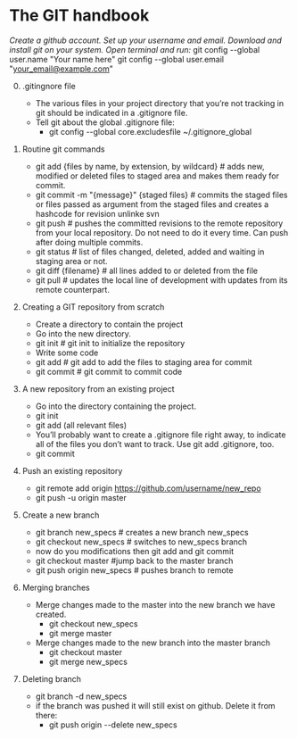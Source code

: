 The GIT handbook
================

_Create a github account. Set up your username and email._
_Download and install git on your system._
_Open terminal and run:_
	git config --global user.name "Your name here"
	git config --global user.email "your_email@example.com"

0. .gitingnore file
	- The various files in your project directory that you’re not tracking in git should be indicated in a .gitignore file.
	- Tell git about the global .gitignore file:
		- git config --global core.excludesfile ~/.gitignore_global
	
1. Routine git commands
	- git add {files by name, by extension, by wildcard} # adds new, modified or deleted files to staged area and makes them ready for commit.
	- git commit -m "{message}" {staged files} # commits the staged files or files passed as argument from the staged files and creates a hashcode for revision unlinke svn
	- git push # pushes the committed revisions to the remote repository from your local repository. Do not need to do it every time. Can push after doing multiple commits.
	- git status # list of files changed, deleted, added and waiting in staging area or not.
	- git diff {filename} # all lines added to or deleted from the file
	- git pull # updates the local line of development with updates from its remote counterpart.


2. Creating a GIT repository from scratch
	- Create a directory to contain the project
	- Go into the new directory.
	- git init # git init to initialize the repository
	- Write some code
	- git add  # git add to add the files to staging area for commit
	- git commit # git commit to commit code
	
3. A new repository from an existing project
	- Go into the directory containing the project.
	- git init
	- git add (all relevant files)
	- You’ll probably want to create a .gitignore file right away, to indicate all of the files you don’t want to track. Use git add .gitignore, too.
	- git commit
	
4. Push an existing repository
	- git remote add origin https://github.com/username/new_repo
	- git push -u origin master
	
5. Create a new branch
	- git branch new_specs # creates a new branch new_specs
	- git checkout new_specs # switches to new_specs branch
	- now do you modifications then git add and git commit
	- git checkout master #jump back to the master branch
	- git push origin new_specs # pushes branch to remote

6. Merging branches
	- Merge changes made to the master into the new branch we have created.
		- git checkout new_specs
		- git merge master
	- Merge changes made to the new branch into the master branch
		- git checkout master
		- git merge new_specs
		
7. Deleting branch
	- git branch -d new_specs
	- if the branch was pushed it will still exist on github. Delete it from there:
		- git push origin --delete new_specs
